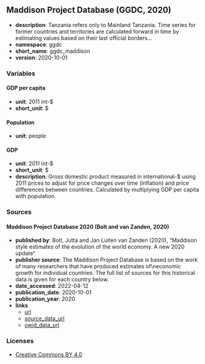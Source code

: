 ## Maddison Project Database (GGDC, 2020)

* **description**: Tanzania refers only to Mainland Tanzania. Time series for former countries and territories are calculated forward in time by estimating values based on their last official borders...
* **namespace**: ggdc
* **short_name**: ggdc_maddison
* **version**: 2020-10-01

### Variables


#### GDP per capita
* **unit**: 2011 int-$
* **short_unit**: $

#### Population
* **unit**: people

#### GDP
* **unit**: 2011 int-$
* **short_unit**: $
* **description**: Gross domestic product measured in international-$ using 2011 prices to adjust for price changes over time (inflation) and price differences between countries. Calculated by multiplying GDP per capita with population.

### Sources

#### Maddison Project Database 2020 (Bolt and van Zanden, 2020)

* **published by**: Bolt, Jutta and Jan Luiten van Zanden (2020), “Maddison style estimates of the evolution of the world economy. A new 2020 update“
* **publisher source**: The Maddison Project Database is based on the work of many researchers that have produced estimates of\neconomic growth for individual countries. The full list of sources for this historical data is given for each country below.
* **date_accessed**: 2022-04-12
* **publication_date**: 2020-10-01
* **publication_year**: 2020
* **links**
    * [url](https://www.rug.nl/ggdc/historicaldevelopment/maddison/releases/maddison-project-database-2020)
    * [source_data_url](https://www.rug.nl/ggdc/historicaldevelopment/maddison/data/mpd2020.xlsx)
    * [owid_data_url](https://walden.nyc3.digitaloceanspaces.com/ggdc/2020-10-01/ggdc_maddison.xlsx)


### Licenses

* [Creative Commons BY 4.0](https://www.rug.nl/ggdc/historicaldevelopment/maddison/releases/maddison-project-database-2020)
